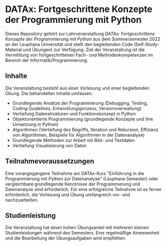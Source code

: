 # DATAx: Fortgeschrittene Konzepte der Programmierung mit Python
Dieses Repository gehört zur Lehrveranstaltung *DATAx: Fortgeschrittene Konzepte der Programmierung mit Python* aus
dem Sommersemester 2022 an der Leuphana Universität und stellt den begleitenden Code (Self-Study-Material und Übungen) 
zur Verfügung. Ziel der Veranstaltung ist die Vermittlung von fortgeschrittenen Fach- und Methodenkompetenzen im Bereich
der Informatik/Programmierung.

## Inhalte
Die Veranstaltung besteht aus einer Vorlesung und einer begleitenden Übung. Die behandelten Inhalte umfassen:
- Grundlegende Ansätze der Programmierung (Debugging, Testing, Coding Guidelines, Entwicklungsprozess, 
Versionsverwaltung)
- Vertiefung Datenstrukturen und Funktionskonzept in Python 
- Objektorientierte Programmierung (grundlegende Konzepte und ihre Umsetzung in Python)
- Algorithmen (Vertiefung des Begriffs, Iteration und Rekursion, Effizienz von Algorithmen, Beispiele für Algorithmen in 
der Datenanalyse)
- Grundlegende Methoden zur Arbeit mit Bild- und Textdaten 
- Vertiefung Visualisierung von Daten

## Teilnahmevoraussetzungen
Eine vorangegangene Teilnahme am DATAx-Kurs "Einführung in die Programmierung mit Python zur Datenanalyse" (Leuphana 
Semester) oder vergleichbare grundlegende Kenntnisse der Programmierung und Datenanalyse sind erforderlich. Für eine 
erfolgreiche Teilnahme ist es ferner erforderlich, die Vorlesung und Übung umfangreich vor- und nachzuarbeiten.

## Studienleistung
Die Veranstaltung hat einen hohen Übungsanteil mit mehreren kleinen Studienleistungen während des Semesters. Eine 
regelmäßige Anwesenheit und die Bearbeitung der Übungsaufgaben wird empfohlen. 